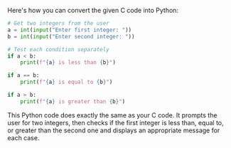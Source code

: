 Here's how you can convert the given C code into Python:
```python
# Get two integers from the user
a = int(input("Enter first integer: "))
b = int(input("Enter second integer: "))

# Test each condition separately
if a < b:
    print(f"{a} is less than {b}")

if a == b:
    print(f"{a} is equal to {b}")

if a > b:
    print(f"{a} is greater than {b}")
```
This Python code does exactly the same as your C code. It prompts the user for two integers, then checks if the first integer is less than, equal to, or greater than the second one and displays an appropriate message for each case.
